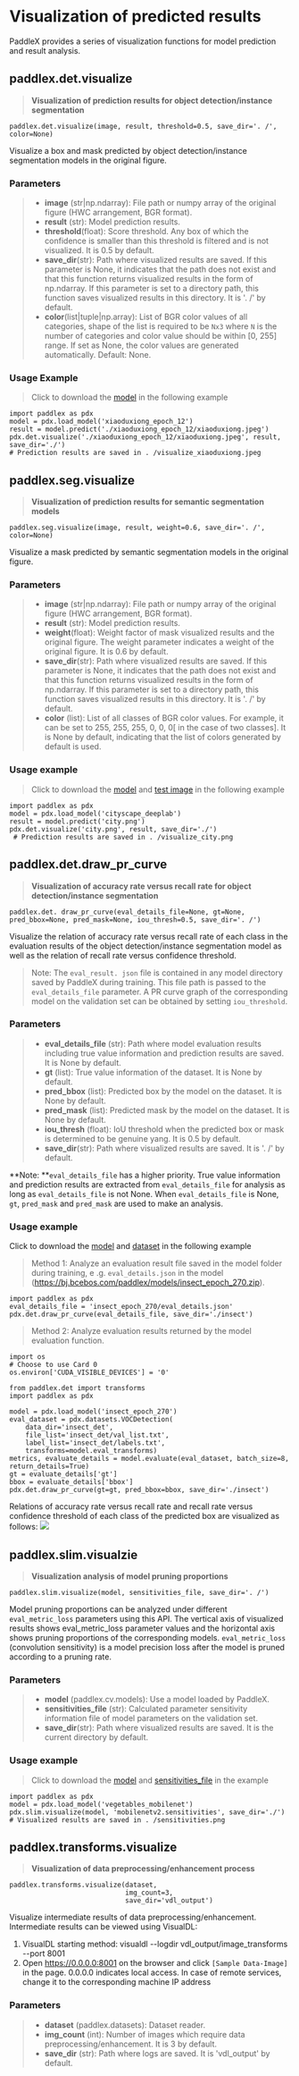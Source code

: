 # Visualization of predicted results

PaddleX provides a series of visualization functions for model prediction and result analysis.

## paddlex.det.visualize
> **Visualization of prediction results for object detection/instance segmentation**
```
paddlex.det.visualize(image, result, threshold=0.5, save_dir='. /', color=None)
```
Visualize a box and mask predicted by object detection/instance segmentation models in the original figure.

### Parameters
> * **image** (str|np.ndarray): File path or numpy array of the original figure (HWC arrangement, BGR format).
> * **result** (str): Model prediction results.
> * **threshold**(float): Score threshold. Any box of which the confidence is smaller than this threshold is filtered and is not visualized. It is 0.5 by default.
> * **save_dir**(str): Path where visualized results are saved. If this parameter is None, it indicates that the path does not exist and that this function returns visualized results in the form of np.ndarray. If this parameter is set to a directory path, this function saves visualized results in this directory. It is '. /' by default.
> * **color**(list|tuple|np.array): List of BGR color values of all categories, shape of the list is required to be `Nx3` where `N` is the number of categories and color value should be within [0, 255] range. If set as None, the color values are generated automatically. Default: None.

### Usage Example
> Click to download the [model](https://bj.bcebos.com/paddlex/models/xiaoduxiong_epoch_12.tar.gz) in the following example
```
import paddlex as pdx
model = pdx.load_model('xiaoduxiong_epoch_12')
result = model.predict('./xiaoduxiong_epoch_12/xiaoduxiong.jpeg')
pdx.det.visualize('./xiaoduxiong_epoch_12/xiaoduxiong.jpeg', result, save_dir='./')
# Prediction results are saved in . /visualize_xiaoduxiong.jpeg
```
## paddlex.seg.visualize
> **Visualization of prediction results for semantic segmentation models**
```
paddlex.seg.visualize(image, result, weight=0.6, save_dir='. /', color=None)
```
Visualize a mask predicted by semantic segmentation models in the original figure.

### Parameters
> * **image** (str|np.ndarray): File path or numpy array of the original figure (HWC arrangement, BGR format).
> * **result** (str): Model prediction results.
> * **weight**(float): Weight factor of mask visualized results and the original figure. The weight parameter indicates a weight of the original figure. It is 0.6 by default.
> * **save_dir**(str): Path where visualized results are saved. If this parameter is None, it indicates that the path does not exist and that this function returns visualized results in the form of np.ndarray. If this parameter is set to a directory path, this function saves visualized results in this directory. It is '. /' by default.
> * **color** (list): List of all classes of BGR color values. For example, it can be set to 255, 255, 255, 0, 0, 0[ in the case of two classes]. It is None by default, indicating that the list of colors generated by default is used.


### Usage example
> Click to download the [model](https://bj.bcebos.com/paddlex/models/cityscape_deeplab.tar.gz) and [test image](https://bj.bcebos.com/paddlex/datasets/city.png) in the following example
```
import paddlex as pdx
model = pdx.load_model('cityscape_deeplab')
result = model.predict('city.png')
pdx.det.visualize('city.png', result, save_dir='./')
 # Prediction results are saved in . /visualize_city.png
```

## paddlex.det.draw_pr_curve
> **Visualization of accuracy rate versus recall rate for object detection/instance segmentation**
```
paddlex.det. draw_pr_curve(eval_details_file=None, gt=None, pred_bbox=None, pred_mask=None, iou_thresh=0.5, save_dir='. /')
```
Visualize the relation of accuracy rate versus recall rate of each class in the evaluation results of the object detection/instance segmentation model as well as the relation of recall rate versus confidence threshold.
> Note: The `eval_result. json` file is contained in any model directory saved by PaddleX during training. This file path is passed to the `eval_details_file` parameter. A PR curve graph of the corresponding model on the validation set can be obtained by setting `iou_threshold`.

### Parameters
> * **eval_details_file** (str): Path where model evaluation results including true value information and prediction results are saved. It is None by default.
> * **gt** (list): True value information of the dataset. It is None by default.
> * **pred_bbox** (list): Predicted box by the model on the dataset. It is None by default.
> * **pred_mask** (list): Predicted mask by the model on the dataset. It is None by default.
> * **iou_thresh** (float): IoU threshold when the predicted box or mask is determined to be genuine yang. It is 0.5 by default.
> * **save_dir**(str): Path where visualized results are saved. It is '. /' by default.


**Note: **`eval_details_file` has a higher priority. True value information and prediction results are extracted from `eval_details_file` for analysis as long as `eval_details_file` is not None. When `eval_details_file` is None, `gt`, `pred_mask` and `pred_mask` are used to make an analysis.

### Usage example
Click to download the [model](https://bj.bcebos.com/paddlex/models/insect_epoch_270.zip) and [dataset](https://bj.bcebos.com/paddlex/datasets/insect_det.tar.gz) in the following example

> Method 1: Analyze an evaluation result file saved in the model folder during training, e .g. `eval_details.json` in the model (https://bj.bcebos.com/paddlex/models/insect_epoch_270.zip).
```
import paddlex as pdx
eval_details_file = 'insect_epoch_270/eval_details.json'
pdx.det.draw_pr_curve(eval_details_file, save_dir='./insect')
```
> Method 2: Analyze evaluation results returned by the model evaluation function.

```
import os
# Choose to use Card 0
os.environ['CUDA_VISIBLE_DEVICES'] = '0'

from paddlex.det import transforms
import paddlex as pdx

model = pdx.load_model('insect_epoch_270')
eval_dataset = pdx.datasets.VOCDetection(
    data_dir='insect_det',
    file_list='insect_det/val_list.txt',
    label_list='insect_det/labels.txt',
    transforms=model.eval_transforms)
metrics, evaluate_details = model.evaluate(eval_dataset, batch_size=8, return_details=True)
gt = evaluate_details['gt']
bbox = evaluate_details['bbox']
pdx.det.draw_pr_curve(gt=gt, pred_bbox=bbox, save_dir='./insect')
```

Relations of accuracy rate versus recall rate and recall rate versus confidence threshold of each class of the predicted box are visualized as follows:
![](./images/insect_bbox_pr_curve(iou-0.5).png)


## paddlex.slim.visualzie
> **Visualization analysis of model pruning proportions**
```
paddlex.slim.visualize(model, sensitivities_file, save_dir='. /')
```
Model pruning proportions can be analyzed under different `eval_metric_loss` parameters using this API. The vertical axis of visualized results shows eval_metric_loss parameter values and the horizontal axis shows pruning proportions of the corresponding models. `eval_metric_loss` (convolution sensitivity) is a model precision loss after the model is pruned according to a pruning rate.

### Parameters
> * **model** (paddlex.cv.models): Use a model loaded by PaddleX.
> * **sensitivities_file** (str): Calculated parameter sensitivity information file of model parameters on the validation set.
> * **save_dir**(str): Path where visualized results are saved. It is the current directory by default.


### Usage example
> Click to download the [model](https://bj.bcebos.com/paddlex/models/vegetables_mobilenet.tar.gz) and [sensitivities_file](https://bj.bcebos.com/paddlex/slim_prune/mobilenetv2.sensitivities) in the example
```
import paddlex as pdx
model = pdx.load_model('vegetables_mobilenet')
pdx.slim.visualize(model, 'mobilenetv2.sensitivities', save_dir='./')
# Visualized results are saved in . /sensitivities.png
```

## paddlex.transforms.visualize
> **Visualization of data preprocessing/enhancement process**
```
paddlex.transforms.visualize(dataset,
                             img_count=3,
                             save_dir='vdl_output')
```
Visualize intermediate results of data preprocessing/enhancement.
Intermediate results can be viewed using VisualDL:
1. VisualDL starting method: visualdl --logdir vdl_output/image_transforms --port 8001
2. Open https://0.0.0.0:8001 on the browser and click `[Sample Data-Image]` in the page.
    0.0.0.0 indicates local access. In case of remote services, change it to the corresponding machine IP address

### Parameters
> * **dataset** (paddlex.datasets): Dataset reader.
> * **img_count** (int): Number of images which require data preprocessing/enhancement. It is 3 by default.
> * **save_dir** (str): Path where logs are saved. It is 'vdl_output' by default.
